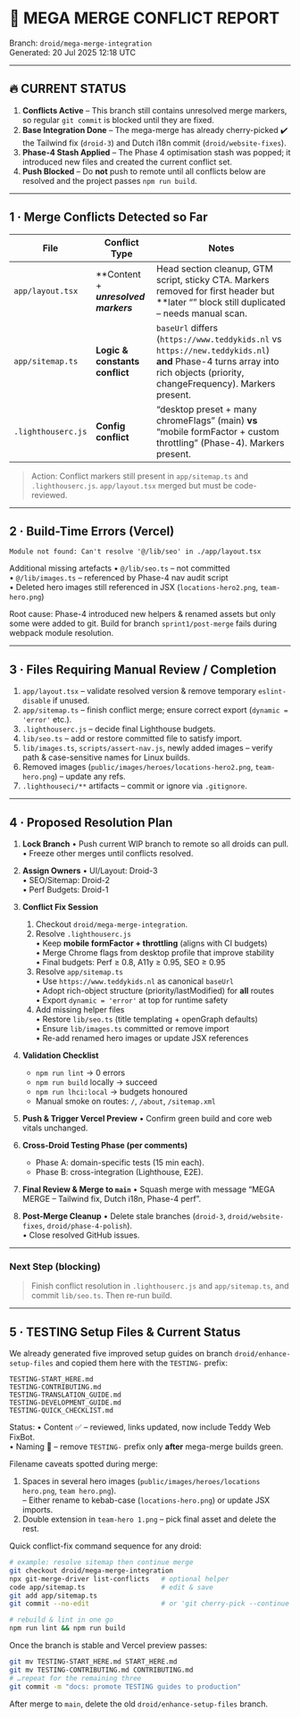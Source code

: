 # 🛑 MEGA MERGE CONFLICT REPORT
Branch: `droid/mega-merge-integration`  
Generated: 20 Jul 2025 12:18 UTC

---

## 🔥 CURRENT STATUS

1. **Conflicts Active** – This branch still contains unresolved merge markers, so regular `git commit` is blocked until they are fixed.  
2. **Base Integration Done** – The mega-merge has already cherry-picked ✔️ the Tailwind fix (`droid-3`) and Dutch i18n commit (`droid/website-fixes`).  
3. **Phase-4 Stash Applied** – The Phase 4 optimisation stash was popped; it introduced new files and created the current conflict set.  
4. **Push Blocked** – Do **not** push to remote until all conflicts below are resolved and the project passes `npm run build`.

---

## 1 · Merge Conflicts Detected so Far

| File | Conflict Type | Notes |
|------|---------------|-------|
| `app/layout.tsx` | **Content + **_unresolved markers_** | Head section cleanup, GTM script, sticky CTA. Markers removed for first header but **later “</LanguageProvider>” block still duplicated – needs manual scan. |
| `app/sitemap.ts` | **Logic & constants conflict** | `baseUrl` differs (`https://www.teddykids.nl` vs `https://new.teddykids.nl`) **and** Phase-4 turns array into rich objects (priority, changeFrequency). Markers present. |
| `.lighthouserc.js` | **Config conflict** | “desktop preset + many chromeFlags” (main) **vs** “mobile formFactor + custom throttling” (Phase-4). Markers present. |

> Action: Conflict markers still present in `app/sitemap.ts` and `.lighthouserc.js`. `app/layout.tsx` merged but must be code-reviewed.

---

## 2 · Build-Time Errors (Vercel)

```
Module not found: Can't resolve '@/lib/seo' in ./app/layout.tsx
```

Additional missing artefacts
• `@/lib/seo.ts` – not committed  
• `@/lib/images.ts` – referenced by Phase-4 nav audit script  
• Deleted hero images still referenced in JSX (`locations-hero2.png`, `team-hero.png`)  

Root cause: Phase-4 introduced new helpers & renamed assets but only some were added to git. Build for branch `sprint1/post-merge` fails during webpack module resolution.

---

## 3 · Files Requiring Manual Review / Completion

1. `app/layout.tsx` – validate resolved version & remove temporary `eslint-disable` if unused.
2. `app/sitemap.ts` – finish conflict merge; ensure correct export (`dynamic = 'error'` etc.).
3. `.lighthouserc.js` – decide final Lighthouse budgets.
4. `lib/seo.ts` – add or restore committed file to satisfy import.
5. `lib/images.ts`, `scripts/assert-nav.js`, newly added images – verify path & case-sensitive names for Linux builds.
6. Removed images (`public/images/heroes/locations-hero2.png`, `team-hero.png`) – update any refs.
7. `.lighthouseci/**` artifacts – commit or ignore via `.gitignore`.

---

## 4 · Proposed Resolution Plan

1. **Lock Branch**
   • Push current WIP branch to remote so all droids can pull.  
   • Freeze other merges until conflicts resolved.

2. **Assign Owners**
   • UI/Layout: Droid-3  
   • SEO/Sitemap: Droid-2  
   • Perf Budgets: Droid-1  

3. **Conflict Fix Session**
   1. Checkout `droid/mega-merge-integration`.
   2. Resolve `.lighthouserc.js`  
      • Keep **mobile formFactor + throttling** (aligns with CI budgets)  
      • Merge Chrome flags from desktop profile that improve stability  
      • Final budgets: Perf ≥ 0.8, A11y ≥ 0.95, SEO ≥ 0.95  
   3. Resolve `app/sitemap.ts`  
      • Use `https://www.teddykids.nl` as canonical `baseUrl`  
      • Adopt rich-object structure (priority/lastModified) for **all** routes  
      • Export `dynamic = 'error'` at top for runtime safety  
   4. Add missing helper files  
      • Restore `lib/seo.ts` (title templating + openGraph defaults)  
      • Ensure `lib/images.ts` committed or remove import  
      • Re-add renamed hero images or update JSX references

4. **Validation Checklist**
   - `npm run lint` → 0 errors  
   - `npm run build` locally → succeed  
   - `npm run lhci:local` → budgets honoured  
   - Manual smoke on routes: `/`, `/about`, `/sitemap.xml`

5. **Push & Trigger Vercel Preview**
   • Confirm green build and core web vitals unchanged.

6. **Cross-Droid Testing Phase (per comments)**
   - Phase A: domain-specific tests (15 min each).  
   - Phase B: cross-integration (Lighthouse, E2E).

7. **Final Review & Merge to `main`**
   • Squash merge with message “MEGA MERGE – Tailwind fix, Dutch i18n, Phase-4 perf”.

8. **Post-Merge Cleanup**
   • Delete stale branches (`droid-3`, `droid/website-fixes`, `droid/phase-4-polish`).  
   • Close resolved GitHub issues.

---

### Next Step (blocking)

> Finish conflict resolution in `.lighthouserc.js` and `app/sitemap.ts`, and commit `lib/seo.ts`. Then re-run build.

---

## 5 · TESTING Setup Files & Current Status

We already generated five improved setup guides on branch `droid/enhance-setup-files` and copied them here with the `TESTING-` prefix:

```
TESTING-START_HERE.md
TESTING-CONTRIBUTING.md
TESTING-TRANSLATION_GUIDE.md
TESTING-DEVELOPMENT_GUIDE.md
TESTING-QUICK_CHECKLIST.md
```

Status:
• Content ✅  – reviewed, links updated, now include Teddy Web FixBot.  
• Naming 🚧 – remove `TESTING-` prefix only **after** mega-merge builds green.  

Filename caveats spotted during merge:
1. Spaces in several hero images (`public/images/heroes/locations hero.png`, `team hero.png`).  
   – Either rename to kebab-case (`locations-hero.png`) or update JSX imports.  
2. Double extension in `team-hero 1.png` – pick final asset and delete the rest.  

Quick conflict-fix command sequence for any droid:

```bash
# example: resolve sitemap then continue merge
git checkout droid/mega-merge-integration
npx git-merge-driver list-conflicts   # optional helper
code app/sitemap.ts                   # edit & save
git add app/sitemap.ts
git commit --no-edit                  # or 'git cherry-pick --continue'

# rebuild & lint in one go
npm run lint && npm run build
```

Once the branch is stable and Vercel preview passes:
```bash
git mv TESTING-START_HERE.md START_HERE.md
git mv TESTING-CONTRIBUTING.md CONTRIBUTING.md
# …repeat for the remaining three
git commit -m "docs: promote TESTING guides to production"
```

After merge to `main`, delete the old `droid/enhance-setup-files` branch.
